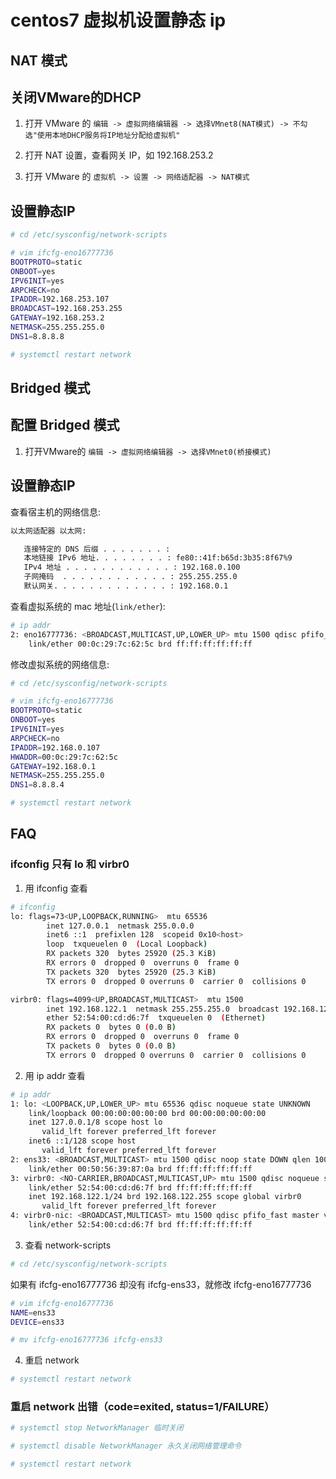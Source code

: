 # centos7 虚拟机设置静态 ip

## NAT 模式

## 关闭VMware的DHCP

1. 打开 VMware 的 ```编辑 -> 虚拟网络编辑器 -> 选择VMnet8(NAT模式) -> 不勾选"使用本地DHCP服务将IP地址分配给虚拟机"```

2. 打开 NAT 设置，查看网关 IP，如 192.168.253.2

3. 打开 VMware 的 ```虚拟机 -> 设置 -> 网络适配器 -> NAT模式```

## 设置静态IP

```bash
# cd /etc/sysconfig/network-scripts

# vim ifcfg-eno16777736
BOOTPROTO=static
ONBOOT=yes
IPV6INIT=yes
ARPCHECK=no
IPADDR=192.168.253.107
BROADCAST=192.168.253.255
GATEWAY=192.168.253.2
NETMASK=255.255.255.0
DNS1=8.8.8.8

# systemctl restart network
```

## Bridged 模式

## 配置 Bridged 模式

1. 打开VMware的 ```编辑 -> 虚拟网络编辑器 -> 选择VMnet0(桥接模式)```

## 设置静态IP

查看宿主机的网络信息:

```bash
以太网适配器 以太网:

   连接特定的 DNS 后缀 . . . . . . . : 
   本地链接 IPv6 地址. . . . . . . . : fe80::41f:b65d:3b35:8f67%9
   IPv4 地址 . . . . . . . . . . . . : 192.168.0.100
   子网掩码  . . . . . . . . . . . . : 255.255.255.0
   默认网关. . . . . . . . . . . . . : 192.168.0.1
```

查看虚拟系统的 mac 地址(```link/ether```):

```bash
# ip addr
2: eno16777736: <BROADCAST,MULTICAST,UP,LOWER_UP> mtu 1500 qdisc pfifo_fast state UP group default qlen 1000
    link/ether 00:0c:29:7c:62:5c brd ff:ff:ff:ff:ff:ff
```

修改虚拟系统的网络信息:

```bash
# cd /etc/sysconfig/network-scripts

# vim ifcfg-eno16777736
BOOTPROTO=static
ONBOOT=yes
IPV6INIT=yes
ARPCHECK=no
IPADDR=192.168.0.107
HWADDR=00:0c:29:7c:62:5c
GATEWAY=192.168.0.1
NETMASK=255.255.255.0
DNS1=8.8.8.4

# systemctl restart network
```

## FAQ

### ifconfig 只有 lo 和 virbr0

1. 用 ifconfig 查看

```bash
# ifconfig
lo: flags=73<UP,LOOPBACK,RUNNING>  mtu 65536
        inet 127.0.0.1  netmask 255.0.0.0
        inet6 ::1  prefixlen 128  scopeid 0x10<host>
        loop  txqueuelen 0  (Local Loopback)
        RX packets 320  bytes 25920 (25.3 KiB)
        RX errors 0  dropped 0  overruns 0  frame 0
        TX packets 320  bytes 25920 (25.3 KiB)
        TX errors 0  dropped 0 overruns 0  carrier 0  collisions 0

virbr0: flags=4099<UP,BROADCAST,MULTICAST>  mtu 1500
        inet 192.168.122.1  netmask 255.255.255.0  broadcast 192.168.122.255
        ether 52:54:00:cd:d6:7f  txqueuelen 0  (Ethernet)
        RX packets 0  bytes 0 (0.0 B)
        RX errors 0  dropped 0  overruns 0  frame 0
        TX packets 0  bytes 0 (0.0 B)
        TX errors 0  dropped 0 overruns 0  carrier 0  collisions 0
```

2. 用 ip addr 查看

```bash
# ip addr
1: lo: <LOOPBACK,UP,LOWER_UP> mtu 65536 qdisc noqueue state UNKNOWN 
    link/loopback 00:00:00:00:00:00 brd 00:00:00:00:00:00
    inet 127.0.0.1/8 scope host lo
       valid_lft forever preferred_lft forever
    inet6 ::1/128 scope host 
       valid_lft forever preferred_lft forever
2: ens33: <BROADCAST,MULTICAST> mtu 1500 qdisc noop state DOWN qlen 1000
    link/ether 00:50:56:39:87:0a brd ff:ff:ff:ff:ff:ff
3: virbr0: <NO-CARRIER,BROADCAST,MULTICAST,UP> mtu 1500 qdisc noqueue state DOWN 
    link/ether 52:54:00:cd:d6:7f brd ff:ff:ff:ff:ff:ff
    inet 192.168.122.1/24 brd 192.168.122.255 scope global virbr0
       valid_lft forever preferred_lft forever
4: virbr0-nic: <BROADCAST,MULTICAST> mtu 1500 qdisc pfifo_fast master virbr0 state DOWN qlen 500
    link/ether 52:54:00:cd:d6:7f brd ff:ff:ff:ff:ff:ff
```

3. 查看 network-scripts

```bash
# cd /etc/sysconfig/network-scripts
```

如果有 ifcfg-eno16777736 却没有 ifcfg-ens33，就修改 ifcfg-eno16777736

```bash
# vim ifcfg-eno16777736
NAME=ens33
DEVICE=ens33

# mv ifcfg-eno16777736 ifcfg-ens33
```

4. 重启 network

```bash
# systemctl restart network
```

### 重启 network 出错（code=exited, status=1/FAILURE）

```bash
# systemctl stop NetworkManager 临时关闭

# systemctl disable NetworkManager 永久关闭网络管理命令

# systemctl restart network
```
